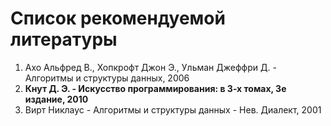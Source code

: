 # Список рекомендуемой литературы

1. Ахо Альфред В., Хопкрофт Джон Э., Ульман Джеффри Д. - Алгоритмы и структуры данных, 2006
2. **Кнут Д. Э. - Искусство программирования: в 3-х томах, 3е издание, 2010**
3. Вирт Никлаус - Алгоритмы и структуры данных - Нев. Диалект, 2001
